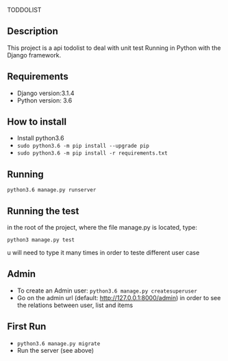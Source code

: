 TODDOLIST


Description
-----------

This project is a api todolist  to deal with unit test
Running in Python with the Django framework.

Requirements
------------

* Django version:3.1.4
* Python version: 3.6

How to install
--------------

* Install python3.6
* `sudo python3.6 -m pip install --upgrade pip`
* `sudo python3.6 -m pip install -r requirements.txt`


Running
-------
`python3.6 manage.py runserver`

Running the test
-------
in the root of the project, where the file  manage.py  is located, 
type:
```
python3 manage.py test                
```
u will need to type it many times in order to teste different user case


Admin
-----

* To create an Admin user: `python3.6 manage.py createsuperuser`
* Go on the admin url (default: http://127.0.0.1:8000/admin) in order to see the relations between user, list and items

First Run
---------

* `python3.6 manage.py migrate`
* Run the server (see above)



